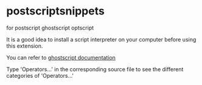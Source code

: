 # postscriptsnippets

for postscript ghostscript optscript

It is a good idea to install a script interpreter on your computer before using this extension.

You can refer to [ghostscript documentation][documentation]

Type 'Operators...' in the corresponding source file to see the different categories of 'Operators...'

[documentation]:https://ghostscript.com/documentation/index.html
